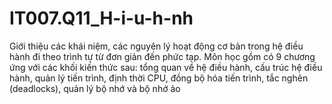 # IT007.Q11_H-i-u-h-nh
Giới thiệu các khái niệm, các nguyên lý hoạt động cơ bản trong hệ điều hành đi theo trình tự từ đơn giản đến phức tạp. Môn học gồm có 9 chương ứng với các khối kiến thức sau: tổng quan về hệ điều hành, cấu trúc hệ điều hành, quản lý tiến trình, định thời CPU, đồng bộ hóa tiến trình, tắc nghẽn (deadlocks), quản lý bộ nhớ và bộ nhớ ảo
